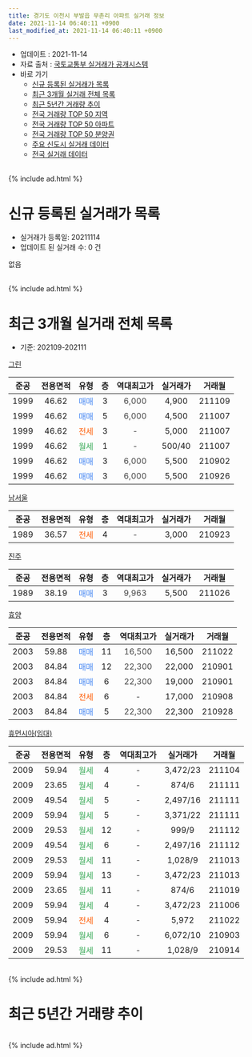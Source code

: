 ```yaml
---
title: 경기도 이천시 부발읍 무촌리 아파트 실거래 정보
date: 2021-11-14 06:40:11 +0900
last_modified_at: 2021-11-14 06:40:11 +0900
---
```


* 업데이트 : 2021-11-14
* 자료 출처 : [국토교통부 실거래가 공개시스템](http://rt.molit.go.kr)
* 바로 가기
    * [신규 등록된 실거래가 목록](#신규-등록된-실거래가-목록)
    * [최근 3개월 실거래 전체 목록](#최근-3개월-실거래-전체-목록)
    * [최근 5년간 거래량 추이](#최근-5년간-거래량-추이)
    * [전국 거래량 TOP 50 지역](https://inasie.github.io/apt-trade-info/최근-3개월-전국에서-가장-거래가-많이-발생한-지역)
    * [전국 거래량 TOP 50 아파트](https://inasie.github.io/apt-trade-info/최근-3개월-전국에서-가장-거래가-많이-발생한-아파트)
    * [전국 거래량 TOP 50 분양권](https://inasie.github.io/apt-trade-info/최근-3개월-전국에서-가장-거래가-많이-발생한-분양권)
    * [주요 신도시 실거래 데이터](https://inasie.github.io/apt-trade-info/주요-신도시)
    * [전국 실거래 데이터](https://inasie.github.io/apt-trade-info/전국)
<br>
{% include ad.html %}
<br>

# 신규 등록된 실거래가 목록
* 실거래가 등록일: 20211114
* 업데이트 된 실거래 수: 0 건

없음

<br>
{% include ad.html %}
<br>

# 최근 3개월 실거래 전체 목록
* 기준: 202109-202111


[그린](https://search.naver.com/search.naver?query=%EA%B2%BD%EA%B8%B0%EB%8F%84+%EC%9D%B4%EC%B2%9C%EC%8B%9C+%EB%B6%80%EB%B0%9C%EC%9D%8D+%EB%AC%B4%EC%B4%8C%EB%A6%AC+%EA%B7%B8%EB%A6%B0)

|준공|전용면적|유형|층|역대최고가|실거래가|거래월|
|:---:|:---:|:---:|:---:|:---:|:---:|:---:|
|1999|46.62|<span style="color:#4285f3">매매</span>|3|<span style="color:#444444">6,000</span>|4,900|211109|
|1999|46.62|<span style="color:#4285f3">매매</span>|5|<span style="color:#444444">6,000</span>|4,500|211007|
|1999|46.62|<span style="color:#ff5a00">전세</span>|3|<span style="color:#444444">-</span>|5,000|211007|
|1999|46.62|<span style="color:#34a853">월세</span>|1|<span style="color:#444444">-</span>|500/40|211007|
|1999|46.62|<span style="color:#4285f3">매매</span>|3|<span style="color:#444444">6,000</span>|5,500|210902|
|1999|46.62|<span style="color:#4285f3">매매</span>|3|<span style="color:#444444">6,000</span>|5,500|210926|

[남서울](https://search.naver.com/search.naver?query=%EA%B2%BD%EA%B8%B0%EB%8F%84+%EC%9D%B4%EC%B2%9C%EC%8B%9C+%EB%B6%80%EB%B0%9C%EC%9D%8D+%EB%AC%B4%EC%B4%8C%EB%A6%AC+%EB%82%A8%EC%84%9C%EC%9A%B8)

|준공|전용면적|유형|층|역대최고가|실거래가|거래월|
|:---:|:---:|:---:|:---:|:---:|:---:|:---:|
|1989|36.57|<span style="color:#ff5a00">전세</span>|4|<span style="color:#444444">-</span>|3,000|210923|

[진주](https://search.naver.com/search.naver?query=%EA%B2%BD%EA%B8%B0%EB%8F%84+%EC%9D%B4%EC%B2%9C%EC%8B%9C+%EB%B6%80%EB%B0%9C%EC%9D%8D+%EB%AC%B4%EC%B4%8C%EB%A6%AC+%EC%A7%84%EC%A3%BC)

|준공|전용면적|유형|층|역대최고가|실거래가|거래월|
|:---:|:---:|:---:|:---:|:---:|:---:|:---:|
|1989|38.19|<span style="color:#4285f3">매매</span>|3|<span style="color:#444444">9,963</span>|5,500|211026|

[효양](https://search.naver.com/search.naver?query=%EA%B2%BD%EA%B8%B0%EB%8F%84+%EC%9D%B4%EC%B2%9C%EC%8B%9C+%EB%B6%80%EB%B0%9C%EC%9D%8D+%EB%AC%B4%EC%B4%8C%EB%A6%AC+%ED%9A%A8%EC%96%91)

|준공|전용면적|유형|층|역대최고가|실거래가|거래월|
|:---:|:---:|:---:|:---:|:---:|:---:|:---:|
|2003|59.88|<span style="color:#4285f3">매매</span>|11|<span style="color:#444444">16,500</span>|16,500|211022|
|2003|84.84|<span style="color:#4285f3">매매</span>|12|<span style="color:#444444">22,300</span>|22,000|210901|
|2003|84.84|<span style="color:#4285f3">매매</span>|6|<span style="color:#444444">22,300</span>|19,000|210901|
|2003|84.84|<span style="color:#ff5a00">전세</span>|6|<span style="color:#444444">-</span>|17,000|210908|
|2003|84.84|<span style="color:#4285f3">매매</span>|5|<span style="color:#444444">22,300</span>|22,300|210928|

[휴먼시아(임대)](https://search.naver.com/search.naver?query=%EA%B2%BD%EA%B8%B0%EB%8F%84+%EC%9D%B4%EC%B2%9C%EC%8B%9C+%EB%B6%80%EB%B0%9C%EC%9D%8D+%EB%AC%B4%EC%B4%8C%EB%A6%AC+%ED%9C%B4%EB%A8%BC%EC%8B%9C%EC%95%84%28%EC%9E%84%EB%8C%80%29)

|준공|전용면적|유형|층|역대최고가|실거래가|거래월|
|:---:|:---:|:---:|:---:|:---:|:---:|:---:|
|2009|59.94|<span style="color:#34a853">월세</span>|4|<span style="color:#444444">-</span>|3,472/23|211104|
|2009|23.65|<span style="color:#34a853">월세</span>|4|<span style="color:#444444">-</span>|874/6|211111|
|2009|49.54|<span style="color:#34a853">월세</span>|5|<span style="color:#444444">-</span>|2,497/16|211111|
|2009|59.94|<span style="color:#34a853">월세</span>|5|<span style="color:#444444">-</span>|3,371/22|211111|
|2009|29.53|<span style="color:#34a853">월세</span>|12|<span style="color:#444444">-</span>|999/9|211112|
|2009|49.54|<span style="color:#34a853">월세</span>|6|<span style="color:#444444">-</span>|2,497/16|211112|
|2009|29.53|<span style="color:#34a853">월세</span>|11|<span style="color:#444444">-</span>|1,028/9|211013|
|2009|59.94|<span style="color:#34a853">월세</span>|13|<span style="color:#444444">-</span>|3,472/23|211013|
|2009|23.65|<span style="color:#34a853">월세</span>|11|<span style="color:#444444">-</span>|874/6|211019|
|2009|59.94|<span style="color:#34a853">월세</span>|4|<span style="color:#444444">-</span>|3,472/23|211006|
|2009|59.94|<span style="color:#ff5a00">전세</span>|4|<span style="color:#444444">-</span>|5,972|211022|
|2009|59.94|<span style="color:#34a853">월세</span>|6|<span style="color:#444444">-</span>|6,072/10|210903|
|2009|29.53|<span style="color:#34a853">월세</span>|11|<span style="color:#444444">-</span>|1,028/9|210914|


<br>
{% include ad.html %}
<br>

# 최근 5년간 거래량 추이


<div style="width:100%;">
    <canvas id="deal_progress" height="200"></canvas>
</div>

<script>
new Chart(document.getElementById("deal_progress"), {
    type: 'line',
    data: {
        labels: ['201611','201612','201701','201702','201703','201704','201705','201706','201707','201708','201709','201710','201711','201712','201801','201802','201803','201804','201805','201806','201807','201808','201809','201810','201811','201812','201901','201902','201903','201904','201905','201906','201907','201908','201909','201910','201911','201912','202001','202002','202003','202004','202005','202006','202007','202008','202009','202010','202011','202012','202101','202102','202103','202104','202105','202106','202107','202108','202109','202110','202111'],
        datasets: [{
            label: '매매',
            pointRadius: 1,
            data: [1, 2, 3, 4, 3, 4, 5, 2, 2, 5, 3, 5, 1, 4, 2, 1, 1, 3, 2, 2, 3, 0, 1, 4, 2, 1, 2, 4, 1, 6, 3, 5, 2, 4, 0, 2, 2, 4, 4, 5, 2, 4, 2, 3, 2, 4, 5, 0, 7, 1, 2, 3, 8, 7, 8, 6, 5, 6, 5, 3, 1],
            borderColor: "rgba(255, 201, 14, 1)",
            backgroundColor: "rgba(255, 201, 14, 0.5)",
            fill: false,
            lineTension: 0
        },{
            label: '전월세',
            pointRadius: 1,
            data: [3, 7, 2, 8, 2, 8, 2, 3, 1, 5, 3, 5, 13, 2, 6, 10, 8, 5, 2, 5, 5, 1, 6, 1, 2, 4, 5, 3, 4, 3, 2, 5, 1, 6, 2, 4, 40, 6, 7, 7, 11, 4, 3, 7, 4, 2, 6, 6, 10, 7, 7, 2, 7, 20, 9, 7, 4, 9, 4, 7, 6],
            borderColor: "rgba(0, 141, 185, 1)",
            backgroundColor: "rgba(0, 141, 185, 0.5)",
            fill: false,
            lineTension: 0
        }
        ]
    },
    options: {
        responsive: true,
        title: {
            display: false
        },
        tooltips: {
            mode: 'index',
            intersect: false
        },
        hover: {
            mode: 'nearest',
            intersect: true
        },
        scales: {
            xAxes: [{
                display: true,
                scaleLabel: {
                    display: true,
                    labelString: '년/월'
                }
            }],
            yAxes: [{
                display: true,
                ticks: {
                    suggestedMin: 0,
                },
                scaleLabel: {
                    display: true,
                    labelString: '실거래 수'
                }
            }]
        }
    }
});

</script>


<br>
{% include ad.html %}
<br>

